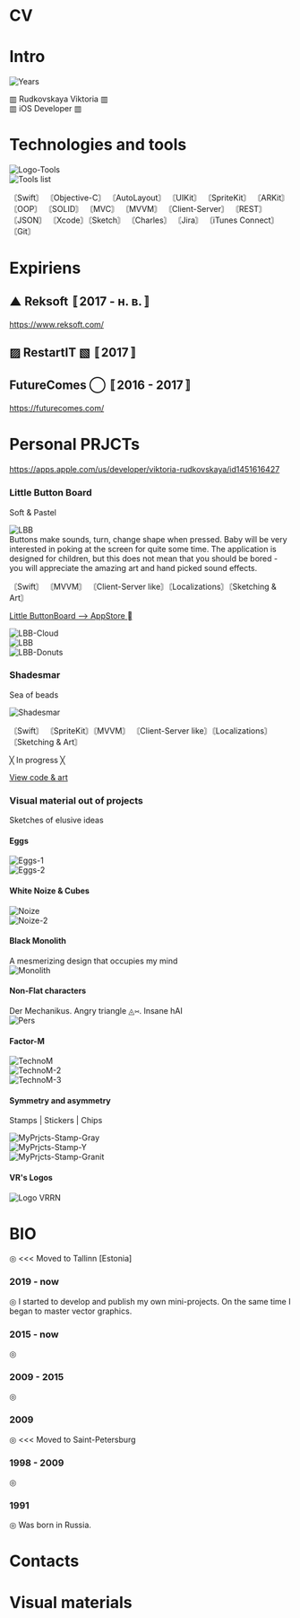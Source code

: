 # CV 
# Intro

![Years](https://github.com/VikRudkovskaya/CV-EN/raw/master/Screens/Exp-years-v10-EN.png)

▥ Rudkovskaya Viktoria ▥  
▥ iOS Developer ▥  


# Technologies and tools
![Logo-Tools](https://github.com/VikRudkovskaya/CV-EN/raw/master/Screens/Logo-Tools-v8-EN.png)  
![Tools list](https://github.com/VikRudkovskaya/CV/raw/master/Screens/ToolsList-v2.png)  
    
〘Swift〙 〘Objective-C〙 〘AutoLayout〙 〘UIKit〙 〘SpriteKit〙 〘ARKit〙 〘OOP〙 〘SOLID〙 〘MVC〙 〘MVVM〙 〘Client-Server〙 〘REST〙 〘JSON〙 〘Xcode〙〘Sketch〙 〘Charles〙 〘Jira〙 〘iTunes Connect〙 〘Git〙 


# Expiriens

## ▲ Reksoft 〚2017 - н. в.〛
https://www.reksoft.com/  

## ▨ RestartIT ▧ 〚2017〛

## FutureComes ◯ 〚2016 - 2017〛
https://futurecomes.com/  



# Personal PRJCTs
https://apps.apple.com/us/developer/viktoria-rudkovskaya/id1451616427
### Little Button Board
Soft & Pastel  

![LBB](https://github.com/VikRudkovskaya/CV/raw/master/Screens/Logo-LBB-v4.png)  
  Buttons make sounds, turn, change shape when pressed. Baby will be very interested in poking at the screen for quite some time. The application is designed for children, but this does not mean that you should be bored - you will appreciate the amazing art and hand picked sound effects.  
    
〘Swift〙 〘MVVM〙 〘Client-Server like〙〘Localizations〙〘Sketching & Art〙  
  
[Little ButtonBoard ⟶ AppStore  ](https://apps.apple.com/us/app/little-busyboard/id1451616428 "🖤")  

![LBB-Cloud](https://github.com/VikRudkovskaya/CV/raw/master/Screens/MyPrjcts-LBB-Clouds-v4.png)  
![LBB](https://github.com/VikRudkovskaya/CV/raw/master/Screens/MyPrjcts-LBB-Artwork.png)  
![LBB-Donuts](https://github.com/VikRudkovskaya/CV/raw/master/Screens/MyPrjcts-Donuts-v3.png)  

### Shadesmar
Sea of beads
  
  ![Shadesmar](https://github.com/VikRudkovskaya/CV/raw/master/Screens/Logo-Shadesmar-v6.png)  

〘Swift〙 〘SpriteKit〙〘MVVM〙 〘Client-Server like〙〘Localizations〙 〘Sketching & Art〙   
  
╳  In progress ╳   

[View code & art](https://github.com/VikRudkovskaya/Shadesmar)  

### Visual material out of projects
Sketches of elusive ideas
#### Eggs
![Eggs-1](https://github.com/VikRudkovskaya/CV/raw/master/Screens/MyPrjcts-SphereEgg.png)  
![Eggs-2](https://github.com/VikRudkovskaya/CV/raw/master/Screens/MyPrjcts-SphereEgg-2.png)  

#### White Noize & Cubes
![Noize](https://github.com/VikRudkovskaya/CV/raw/master/Screens/MyPrjcts-WhiteNoize.png)  
![Noize-2](https://github.com/VikRudkovskaya/CV/raw/master/Screens/MyPrjcts-WhiteNoize-2.png)  

#### Black Monolith
A mesmerizing design that occupies my mind  
![Monolith](https://github.com/VikRudkovskaya/CV/raw/master/Screens/MyPrjcts-M.png)  

#### Non-Flat characters
Der Mechanikus. Angry triangle ◬⑅. Insane hAI   
![Pers](https://github.com/VikRudkovskaya/CV/raw/master/Screens/MyPrjcts-Pers.png)  

#### Factor-M
![TechnoM](https://github.com/VikRudkovskaya/CV/raw/master/Screens/MyPrjcts-FactorM-1.png)   
![TechnoM-2](https://github.com/VikRudkovskaya/CV/raw/master/Screens/MyPrjcts-FactorM-2.png)  
![TechnoM-3](https://github.com/VikRudkovskaya/CV/raw/master/Screens/MyPrjcts-FactorM-3.png)  

#### Symmetry and asymmetry
Stamps | Stickers | Chips    
    
![MyPrjcts-Stamp-Gray](https://github.com/VikRudkovskaya/CV/raw/master/Screens/MyPrjcts-Stamp-Gray-v2.png)  
![MyPrjcts-Stamp-Y](https://github.com/VikRudkovskaya/CV/raw/master/Screens/MyPrjcts-Stamp-Yellow-v1.png)  
![MyPrjcts-Stamp-Granit](https://github.com/VikRudkovskaya/CV/raw/master/Screens/MyPrjcts-Stamp-Granit-v2.png)  

#### VR's Logos
![Logo VRRN](https://github.com/VikRudkovskaya/CV/raw/master/Screens/MyPrjcts-MyLogos.png)  

  
# BIO
◎ <<<  Moved to Tallinn [Estonia] 

### 2019 - now
◎ I started to develop and publish my own mini-projects. On the same time I began to master vector graphics.

### 2015 - now
◎ 

### 2009 - 2015
◎ 

### 2009
◎ <<< Moved to Saint-Petersburg

### 1998 - 2009
◎ 

### 1991
◎ Was born in Russia. 

# Contacts

# Visual materials
